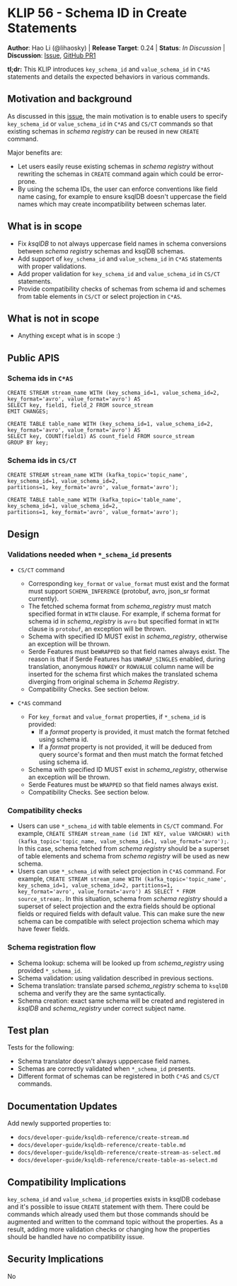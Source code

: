 # KLIP 56 - Schema ID in Create Statements

**Author**: Hao Li (@lihaosky) | 
**Release Target**: 0.24 | 
**Status**: _In Discussion_ | 
**Discussion**: [Issue](https://github.com/confluentinc/ksql/issues/3634), [GitHub PR1](https://github.com/confluentinc/ksql/pull/8177)

**tl;dr:** This KLIP introduces `key_schema_id` and `value_schema_id` in `C*AS` statements and details the expected behaviors in various commands.

## Motivation and background

As discussed in this [issue](https://github.com/confluentinc/ksql/issues/3634), the main motivation is to enable users to specify `key_schema_id` or `value_schema_id` in `C*AS` and `CS/CT` commands so that existing schemas in _schema registry_ can be reused in new `CREATE` command.

Major benefits are:
* Let users easily reuse existing schemas in _schema registry_ without rewriting the schemas in `CREATE` command again which could be error-prone.
* By using the schema IDs, the user can enforce conventions like field name casing, for example to ensure ksqlDB doesn't uppercase the field names which may create incompatibility between schemas later.

## What is in scope
* Fix _ksqlDB_ to not always uppercase field names in schema conversions between _schema registry_ schemas and ksqlDB schemas.
* Add support of `key_schema_id` and `value_schema_id` in `C*AS` statements with proper validations.
* Add proper validation for `key_schema_id` and `value_schema_id` in `CS/CT` statements.
* Provide compatibility checks of schemas from schema id and schemes from table elements in `CS/CT` or select projection in `C*AS`.

## What is not in scope
* Anything except what is in scope :) 

## Public APIS
### Schema ids in `C*AS`
```roomsql
CREATE STREAM stream_name WITH (key_schema_id=1, value_schema_id=2, key_format='avro', value_format='avro') AS 
SELECT key, field1, field_2 FROM source_stream
EMIT CHANGES;
```
```roomsql
CREATE TABLE table_name WITH (key_schema_id=1, value_schema_id=2, key_format='avro', value_format='avro') AS 
SELECT key, COUNT(field1) AS count_field FROM source_stream
GROUP BY key;
```

### Schema ids in `CS/CT`
```roomsql
CREATE STREAM stream_name WITH (kafka_topic='topic_name', key_schema_id=1, value_schema_id=2, 
partitions=1, key_format='avro', value_format='avro');
```
```roomsql
CREATE TABLE table_name WITH (kafka_topic='table_name', key_schema_id=1, value_schema_id=2, 
partitions=1, key_format='avro', value_format='avro');
```

## Design
### Validations needed when `*_schema_id` presents
* `CS/CT` command
  * Corresponding `key_format` or `value_format` must exist and the format must support `SCHEMA_INFERENCE` (protobuf, avro, json_sr format currently).
  * The fetched schema format from _schema_registry_ must match specified format in `WITH` clause. For example, if schema format for schema id in _schema_registry_ is `avro` but specified format in `WITH` clause is `protobuf`, an exception will be thrown.
  * Schema with specified ID MUST exist in _schema_registry_, otherwise an exception will be thrown.
  * Serde Features must be`WRAPPED` so that field names always exist. The reason is that if Serde Features has `UNWRAP_SINGLES` enabled, during translation, anonymous `ROWKEY` or `ROWVALUE` column name will be inserted for the schema first which makes the translated schema diverging from original schema in _Schema Registry_.
  * Compatibility Checks. See section below.

* `C*AS` command
  * For `key_format` and `value_format` properties, if `*_schema_id` is provided:
    * If a _format_ property is provided, it must match the format fetched using schema id.
    * If a _format_ property is not provided, it will be deduced from query source's format and then must match the format fetched using schema id.
  * Schema with specified ID MUST exist in _schema_registry_, otherwise an exception will be thrown.
  * Serde Features must be `WRAPPED` so that field names always exist.
  * Compatibility Checks. See section below.

### Compatibility checks
* Users can use `*_schema_id` with table elements in `CS/CT` command. For example, `CREATE STREAM stream_name (id INT KEY, value VARCHAR) with (kafka_topic='topic_name, value_schema_id=1, value_format='avro');`. In this case, schema fetched from _schema registry_ should be a superset of table elements and schema from _schema registry_ will be used as new schema.
* Users can use `*_schema_id` with select projection in `C*AS` command. For example, `CREATE STREAM stream_name WITH (kafka_topic='topic_name', key_schema_id=1, value_schema_id=2,
  partitions=1, key_format='avro', value_format='avro') AS SELECT * FROM source_stream;`. In this situation, schema from _schema registry_ should a superset of select projection and the extra fields should be optional fields or required fields with default value. This can make sure the new schema can be compatible with select projection schema which may have fewer fields.

### Schema registration flow
* Schema lookup: schema will be looked up from _schema_registry_ using provided `*_schema_id`.
* Schema validation: using validation described in previous sections.
* Schema translation: translate parsed _schema_registry_ schema to `ksqlDB` schema and verify they are the same syntactically.
* Schema creation: exact same schema will be created and registered in _ksqlDB_ and _schema_registry_ under correct subject name.


## Test plan
Tests for the following:
* Schema translator doesn't always upppercase field names.
* Schemas are correctly validated when `*_schema_id` presents.
* Different format of schemas can be registered in both `C*AS` and `CS/CT` commands.
 

## Documentation Updates
Add newly supported properties to:
* `docs/developer-guide/ksqldb-reference/create-stream.md`
* `docs/developer-guide/ksqldb-reference/create-table.md`
* `docs/developer-guide/ksqldb-reference/create-stream-as-select.md`
* `docs/developer-guide/ksqldb-reference/create-table-as-select.md`

## Compatibility Implications
`key_schema_id` and `value_schema_id` properties exists in ksqlDB codebase and it's possible to issue `CREATE` statement with them. There could be commands which already used them but those commands should be augmented and written to the command topic without the properties. As a result, adding more validation checks or changing how the properties should be handled have no compatibility issue.

## Security Implications
No


